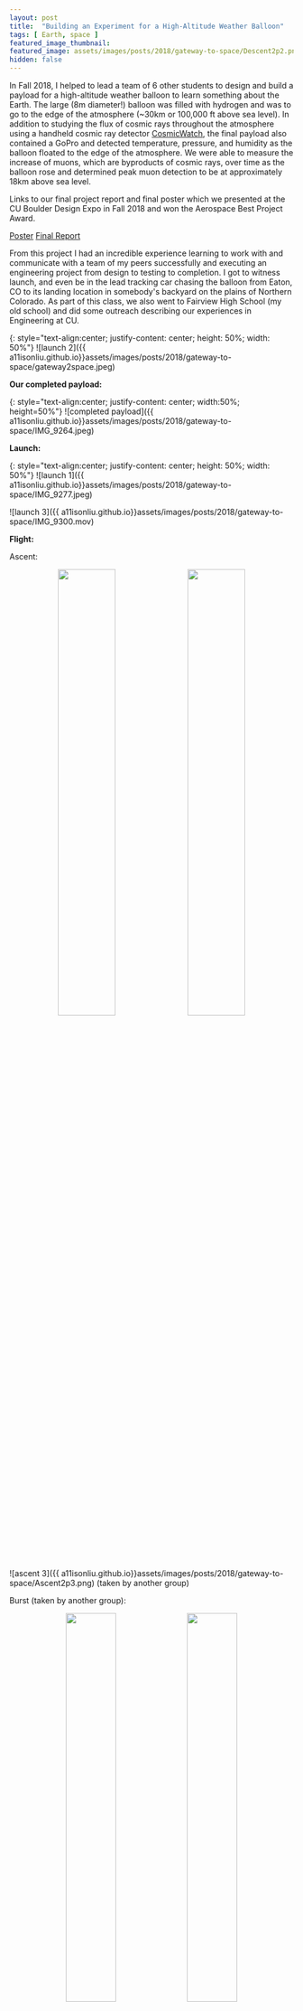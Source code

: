 ```yaml
---
layout: post
title:  "Building an Experiment for a High-Altitude Weather Balloon"
tags: [ Earth, space ]
featured_image_thumbnail:
featured_image: assets/images/posts/2018/gateway-to-space/Descent2p2.png
hidden: false
---
```


In Fall 2018, I helped to lead a team of 6 other students to design and build a payload for a high-altitude weather balloon to learn something about the Earth. The large (8m diameter!) balloon was filled with hydrogen and was to go to the edge of the atmosphere (~30km or 100,000 ft above sea level). In addition to studying the flux of cosmic rays throughout the atmosphere using a handheld cosmic ray detector [CosmicWatch](http://www.cosmicwatch.lns.mit.edu/), the final payload also contained a GoPro and detected temperature, pressure, and humidity as the balloon floated to the edge of the atmosphere. We were able to measure the increase of muons, which are byproducts of cosmic rays, over time as the balloon rose and determined peak muon detection to be at approximately 18km above sea level. 

Links to our final project report and final poster which we presented at the CU Boulder Design Expo in Fall 2018 and won the Aerospace Best Project Award.
<section class="download-box inner">
	<div class="download-box-links">
	    <a href="/assets/documents/DesignExpo2018.pdf" target="_blank">Poster</a>
	    <a href="/assets/documents/Team7_DDRevD_FinalReport.pdf" target="_blank">Final Report</a>
	</div>
</section>

From this project I had an incredible experience learning to work with and communicate with a team of my peers successfully and executing an engineering project from design to testing to completion. I got to witness launch, and even be in the lead tracking car chasing the balloon from Eaton, CO to its landing location in somebody's backyard on the plains of Northern Colorado. As part of this class, we also went to Fairview High School (my old school) and did some outreach describing our experiences in Engineering at CU.

{: style="text-align:center; justify-content: center; height: 50%; width: 50%"}
![launch 2]({{ a11isonliu.github.io}}assets/images/posts/2018/gateway-to-space/gateway2space.jpeg)

**Our completed payload:**

{: style="text-align:center; justify-content: center; width:50%; height=50%"}
![completed payload]({{ a11isonliu.github.io}}assets/images/posts/2018/gateway-to-space/IMG_9264.jpeg)

**Launch:**

{: style="text-align:center; justify-content: center; height: 50%; width: 50%"}
![launch 1]({{ a11isonliu.github.io}}assets/images/posts/2018/gateway-to-space/IMG_9277.jpeg)

![launch 3]({{ a11isonliu.github.io}}assets/images/posts/2018/gateway-to-space/IMG_9300.mov)

**Flight:**

Ascent:
<p align="center">
  <img src="a11isonliu.github.io/assets/images/posts/2018/gateway-to-space/G0041976.jpeg" width="45%" />
  <img src="a11isonliu.github.io/assets/images/posts/2018/gateway-to-space/G0042364.jpeg" width="45%" />
</p>

![ascent 3]({{ a11isonliu.github.io}}assets/images/posts/2018/gateway-to-space/Ascent2p3.png)
(taken by another group)

Burst (taken by another group):
<p align="center">
  <img src="a11isonliu.github.io/assets/images/posts/2018/gateway-to-space/Burst1.png" width="42%" />
  <img src="a11isonliu.github.io/assets/images/posts/2018/gateway-to-space/Burst1p2.png" width="42%" />
</p>

Descent:

{: style="text-align:center; height: 50%; width: 50%"}
![descent 1]({{ a11isonliu.github.io}}assets/images/posts/2018/gateway-to-space/G0042576.jpeg) 

<p align="center">
  <img src="a11isonliu.github.io/assets/images/posts/2018/gateway-to-space/G0042613.jpeg" width="45%" />
  <img src="a11isonliu.github.io/assets/images/posts/2018/gateway-to-space/G0042708.jpeg" width="45%" />
</p>

**The chase:**

Soon after launch, we immediately got into cars to follow the balloon across the state. I took a navigation training to get the unique experience of being in the lead tracking car with gps locations on the balloon to chase it by car as it was descending. The balloon ended up landing in someone's backyard a little south of Fort Morgan, CO.

<p align="center">
  <img src="a11isonliu.github.io/assets/images/posts/2018/gateway-to-space/IMG_9306.jpeg" width="45%" />
  <img src="a11isonliu.github.io/assets/images/posts/2018/gateway-to-space/IMG_9310.jpeg" width="45%" />
</p>

**Testing:**

Our payload went through extensive testing to ensure it could withstand flight and near-space environments. Tests included structural (drop, whip, stair) tests, sensor tests, cold tests, and camera tests.

![stair test]({{ a11isonliu.github.io}}assets/images/posts/2018/gateway-to-space/IMG_9131.mov)

Women in engineering :)

{: style="text-align:center; height: 50%; width: 50%"}
![team wall-e women]({{ a11isonliu.github.io}}assets/images/posts/2018/gateway-to-space/IMG_9355 3.jpeg)

This project was done as a part of ASEN 1400 in Fall 2018. Thanks to my group members Sydney Evans, Nicolena Weber, Tracey Sneed, Joel Bridgeman, Jake Pirnack, Holland Morris, and Prof. Chris Koehler.

![team wall-e]({{ a11isonliu.github.io}}assets/images/posts/2018/gateway-to-space/IMG_9334.jpeg)